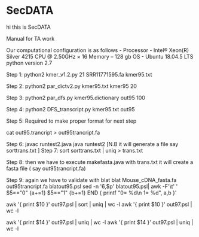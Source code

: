 # SecDATA
hi
this is SecDATA



Manual for TA work

Our computational configuration is as follows -
Processor - Intel® Xeon(R) Silver 4215 CPU @ 2.50GHz × 16
Memory – 128 gb
OS - Ubuntu 18.04.5 LTS
python version 2.7



Step 1: python2 kmer_v1.2.py 21 SRR11771595.fa kmer95.txt

Step 2: python2 par_dictv2.py kmer95.txt kmer95 20		

Step 3: python2 par_dfs.py kmer95.dictionary out95 100		

Step 4: python2 DFS_transcript.py kmer95.txt out95 


Step 5: Required to make proper format for next step
	
cat out95.trancript > out95trancript.fa 

Step 6: javac runtest2.java
	java  runtest2
				[N.B it will generate a file say sorttrans.txt	]
Step 7: sort sorttrans.txt | uniq  >  trans.txt

Step 8: then we have to execute makefasta.java with  trans.txt
it will create a fasta file ( say out95trancript.fa)

Step 9: again we have to validate with blat 
blat Mouse_cDNA_fasta.fa out95trancript.fa blatout95.psl
sed -n '6,$p' blatout95.psl| awk -F'\t' '  $5=="0" {a+=1} $5=="1" {b+=1} END { printf "0= %d\n 1= %d", a,b }'

awk '{ print $10 }' out97.psl | sort | uniq | wc -l
 awk '{ print $10 }' out97.psl | wc -l


awk '{ print $14 }' out97.psl | uniq | wc -l
awk '{ print $14 }' out97.psl | uniq | wc -l

